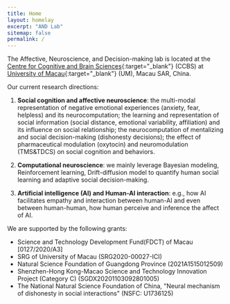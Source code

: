 ```yaml
---
title: Home
layout: homelay
excerpt: "AND Lab"
sitemap: false
permalink: /
---
```


The Affective, Neuroscience, and Decision-making lab is located at the [Centre for Cognitive and Brain Sciences](https://ccbs.ici.um.edu.mo){:target="_blank"} (CCBS) at [University of Macau](https://um.edu.mo){:target="_blank"} (UM), Macau SAR, China.

Our current research directions:

1) **Social cognition and affective neuroscience**: the multi-modal representation of negative emotional experiences (anxiety, fear, helpless) and its neurocomputation; the learning and representation of social information (social distance, emotional variability, affiliation) and its influence on social relationship; the neurocomputation of mentalizing and social decision-making (dishonesty decisions); the effect of pharmaceutical modulation (oxytocin) and neuromodulation (TMS&TDCS) on social cognition and behaviors.

2) **Computational neuroscience**: we mainly leverage Bayesian modeling, Reinforcement learning, Drift-diffusion model to quantify human social learning and adaptive social decision-making.

3) **Artificial intelligence (AI) and Human-AI interaction**: e.g., how AI facilitates empathy and interaction between human-AI and even between human-human, how human perceive and inference the affect of AI.

We are supported by the following grants:

- Science and Technology Development Fund(FDCT) of Macau [0127/2020/A3]
- SRG of University of Macau (SRG2020-00027-ICI)
- Natural Science Foundation of Guangdong Province (2021A1515012509)
- Shenzhen-Hong Kong-Macao Science and Technology Innovation Project (Category C) (SGDX20201103092801005)
- The National Natural Science Foundation of China, "Neural mechanism of dishonesty in social interactions" (NSFC: U1736125)